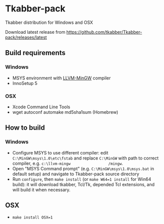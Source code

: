 Tkabber-pack
============

Tkabber distribution for Windows and OSX

Download latest release from https://github.com/tkabber/Tkabber-pack/releases/latest

Build requirements
------------------

### Windows

- MSYS environment with [LLVM-MinGW](https://github.com/mstorsjo/llvm-mingw) compiler
- InnoSetup 5

### OSX

- Xcode Command Line Tools
- wget autoconf automake md5sha1sum (Homebrew)

How to build
------------

### Windows

- Configure MSYS to use different compiler: edit `C:\MinGW\msys\1.0\etc\fstab` and replace `C:\MinGW` with path to correct compiler,
e.g. `c:\llvm-mingw                 /mingw`.
- Open "MSYS Command prompt" (e.g. `C:\MinGW\msys\1.0\msys.bat` in default setup) and navigate to Tkabber-pack source directory
- Run `configure`, then `make install` (or `make W64=1 install` for Win64 build): it will download tkabber, Tcl/Tk, depended Tcl extensions, and will build it when necessary.

## OSX

- `make install OSX=1`
